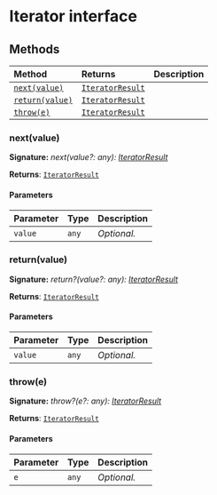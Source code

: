 # Iterator interface













## Methods

| Method	   |  Returns	| Description|
|:-------------|:-------|:-----------|
|[`next(value)`](#nextvalue)      | [`IteratorResult`](../es6-collections/iteratorresult.md)<T> |  |
|[`return(value)`](#returnvalue)      | [`IteratorResult`](../es6-collections/iteratorresult.md)<T> |  |
|[`throw(e)`](#throwe)      | [`IteratorResult`](../es6-collections/iteratorresult.md)<T> |  |




### next(value)



**Signature:** _next(value?: any): [IteratorResult](../es6-collections/iteratorresult.md)<T>_

**Returns**: [`IteratorResult`](../es6-collections/iteratorresult.md)<T>



#### Parameters


| Parameter	   | Type    | Description |
|:-------------|:---------------|:------------|
| `value`    | `any` | _Optional._ |


### return(value)



**Signature:** _return?(value?: any): [IteratorResult](../es6-collections/iteratorresult.md)<T>_

**Returns**: [`IteratorResult`](../es6-collections/iteratorresult.md)<T>



#### Parameters


| Parameter	   | Type    | Description |
|:-------------|:---------------|:------------|
| `value`    | `any` | _Optional._ |


### throw(e)



**Signature:** _throw?(e?: any): [IteratorResult](../es6-collections/iteratorresult.md)<T>_

**Returns**: [`IteratorResult`](../es6-collections/iteratorresult.md)<T>



#### Parameters


| Parameter	   | Type    | Description |
|:-------------|:---------------|:------------|
| `e`    | `any` | _Optional._ |

